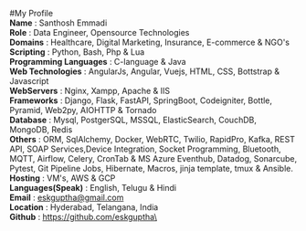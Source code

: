 #My Profile\
**Name**	                : Santhosh Emmadi\
**Role**                  : Data Engineer, Opensource Technologies\
**Domains**               : Healthcare, Digital Marketing, Insurance, E-commerce & NGO's\
**Scripting**             : Python, Bash, Php & Lua\
**Programming Languages** : C-language & Java\
**Web Technologies**      : AngularJs, Angular, Vuejs, HTML, CSS, Bottstrap & Javascript\
**WebServers**            : Nginx, Xampp, Apache & IIS\
**Frameworks**            : Django, Flask, FastAPI, SpringBoot, Codeigniter, Bottle, Pyramid, Web2py, AIOHTTP & Tornado\
**Database**              : Mysql, PostgerSQL, MSSQL, ElasticSearch, CouchDB, MongoDB, Redis\
**Others**                : ORM, SqlAlchemy, Docker, WebRTC, Twilio, RapidPro, Kafka, REST API, SOAP Services,Device Integration, Socket Programming, Bluetooth, MQTT,                             Airflow, Celery, CronTab & MS Azure Eventhub, Datadog, Sonarcube, Pytest, Git Pipeline Jobs, Hibernate, Macros, jinja template, tmux &                                 Ansible. \
**Hosting**               : VM's, AWS & GCP\
**Languages(Speak)**      : English, Telugu & Hindi\
**Email**	                : eskguptha@gmail.com\
**Location**              : Hyderabad, Telangana, India\
**Github**	              : https://github.com/eskguptha\
